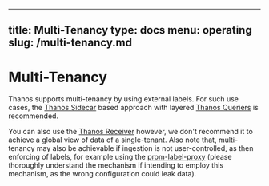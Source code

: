 
---
title: Multi-Tenancy
type: docs
menu: operating
slug: /multi-tenancy.md
---

# Multi-Tenancy

Thanos supports multi-tenancy by using external labels. For such use cases, the [Thanos Sidecar](../components/sidecar.md) based approach with layered [Thanos Queriers](../components/query.md) is recommended.

You can also use the [Thanos Receiver](../components/receive.md) however, we don't recommend it to achieve a global view of data of a single-tenant. Also note that, multi-tenancy may also be achievable if ingestion is not user-controlled, as then enforcing of labels, for example using the [prom-label-proxy](https://github.com/openshift/prom-label-proxy) (please thoroughly understand the mechanism if intending to employ this mechanism, as the wrong configuration could leak data).
